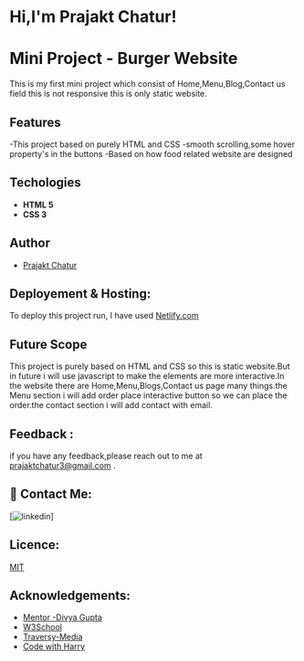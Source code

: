 # Hi,I'm Prajakt Chatur!

# Mini Project - Burger Website

This is my first mini project which consist of Home,Menu,Blog,Contact us field this is not responsive this is only static website.

## Features

-This project based on purely HTML and CSS
-smooth scrolling,some hover property's in the buttons
-Based on how food related website are designed

## Techologies

- **HTML 5**
- **CSS 3**


## Author

- [Prajakt Chatur](https://github.com/prajakt55/Minor-Project)


## Deployement & Hosting:
To deploy this project run, I have used [Netlify.com](https://www.netlify.com/)

## Future Scope

This project is purely based on HTML and CSS so this is static website.But in future i will use javascript to make the elements are more interactive.In the website there are Home,Menu,Blogs,Contact us page many things.the Menu section i will add order place interactive button so we can place the order.the contact section i will add contact with email.

## Feedback :

if you have any feedback,please reach out to me at prajaktchatur3@gmail.com .

## 🔗 Contact Me:
[![linkedin](https://www.linkedin.com/in/prajakt-chatur-401b65bb/)]


## Licence:

[MIT](https://choosealicense.com/licenses/mit/)

## Acknowledgements:
- [Mentor -Divya Gupta]()
- [W3School](https://www.w3schools.com/)
- [Traversy-Media](https://www.youtube.com/watch?v=jV8B24rSN5o&t=443s)
- [Code with Harry](https://www.codewithharry.com/videos/web-development-in-hindi-1)

